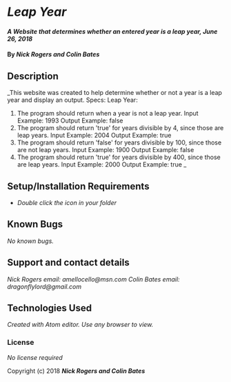 # _Leap Year_

#### _A Website that determines whether an entered year is a leap year, June 26, 2018_

#### By _**Nick Rogers and Colin Bates**_

## Description

_This website was created to help determine whether or not a year is a leap year and display an output.
Specs:
  Leap Year:
  1. The program should return when a year is not a leap year.
    Input Example: 1993
    Output Example: false
  2. The program should return 'true' for years divisible by 4, since those are leap years.
    Input Example: 2004
    Output Example: true
  3. The program should return 'false' for years divisible by 100, since those are not leap years.
    Input Example: 1900
    Output Example: false
  4. The program should return 'true' for years divisible by 400, since those are leap years.
    Input Example: 2000
    Output Example: true
_

## Setup/Installation Requirements

* _Double click the icon in your folder_

## Known Bugs

_No known bugs._

## Support and contact details

_Nick Rogers email: amellocello@msn.com_
_Colin Bates email: dragonflylord@gmail.com_

## Technologies Used

_Created with Atom editor.  Use any browser to view._

### License

*No license required*

Copyright (c) 2018 **_Nick Rogers and Colin Bates_**
